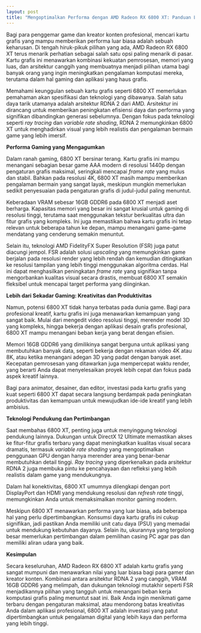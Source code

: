 ```yaml
---
layout: post
title: "Mengoptimalkan Performa dengan AMD Radeon RX 6800 XT: Panduan Lengkap"
---
```


Bagi para penggemar game dan kreator konten profesional, mencari kartu grafis yang mampu memberikan performa luar biasa adalah sebuah keharusan. Di tengah hiruk-pikuk pilihan yang ada, AMD Radeon RX 6800 XT terus menarik perhatian sebagai salah satu opsi paling menarik di pasar. Kartu grafis ini menawarkan kombinasi kekuatan pemrosesan, memori yang luas, dan arsitektur canggih yang membuatnya menjadi pilihan utama bagi banyak orang yang ingin meningkatkan pengalaman komputasi mereka, terutama dalam hal gaming dan aplikasi yang haus grafis.

Memahami keunggulan sebuah kartu grafis seperti 6800 XT memerlukan pemahaman akan spesifikasi dan teknologi yang dibawanya. Salah satu daya tarik utamanya adalah arsitektur RDNA 2 dari AMD. Arsitektur ini dirancang untuk memberikan peningkatan efisiensi daya dan performa yang signifikan dibandingkan generasi sebelumnya. Dengan fokus pada teknologi seperti *ray tracing* dan *variable rate shading*, RDNA 2 memungkinkan 6800 XT untuk menghadirkan visual yang lebih realistis dan pengalaman bermain game yang lebih imersif.

**Performa Gaming yang Mengagumkan**

Dalam ranah gaming, 6800 XT bersinar terang. Kartu grafis ini mampu menangani sebagian besar game AAA modern di resolusi 1440p dengan pengaturan grafis maksimal, seringkali mencapai *frame rate* yang mulus dan stabil. Bahkan pada resolusi 4K, 6800 XT masih mampu memberikan pengalaman bermain yang sangat layak, meskipun mungkin memerlukan sedikit penyesuaian pada pengaturan grafis di judul-judul paling menuntut.

Keberadaan VRAM sebesar 16GB GDDR6 pada 6800 XT menjadi aset berharga. Kapasitas memori yang besar ini sangat krusial untuk gaming di resolusi tinggi, terutama saat menggunakan tekstur berkualitas ultra dan fitur grafis yang kompleks. Ini juga memastikan bahwa kartu grafis ini tetap relevan untuk beberapa tahun ke depan, mampu menangani game-game mendatang yang cenderung semakin menuntut.

Selain itu, teknologi AMD FidelityFX Super Resolution (FSR) juga patut diacungi jempol. FSR adalah solusi *upscaling* yang memungkinkan game berjalan pada resolusi render yang lebih rendah dan kemudian ditingkatkan ke resolusi tampilan yang lebih tinggi menggunakan algoritma cerdas. Hal ini dapat menghasilkan peningkatan *frame rate* yang signifikan tanpa mengorbankan kualitas visual secara drastis, membuat 6800 XT semakin fleksibel untuk mencapai target performa yang diinginkan.

**Lebih dari Sekadar Gaming: Kreativitas dan Produktivitas**

Namun, potensi 6800 XT tidak hanya terbatas pada dunia game. Bagi para profesional kreatif, kartu grafis ini juga menawarkan kemampuan yang sangat baik. Mulai dari mengedit video resolusi tinggi, merender model 3D yang kompleks, hingga bekerja dengan aplikasi desain grafis profesional, 6800 XT mampu menangani beban kerja yang berat dengan efisien.

Memori 16GB GDDR6 yang dimilikinya sangat berguna untuk aplikasi yang membutuhkan banyak data, seperti bekerja dengan rekaman video 4K atau 8K, atau ketika menangani adegan 3D yang padat dengan banyak aset. Kecepatan pemrosesan yang ditawarkan juga mempercepat waktu render, yang berarti Anda dapat menyelesaikan proyek lebih cepat dan fokus pada aspek kreatif lainnya.

Bagi para animator, desainer, dan editor, investasi pada kartu grafis yang kuat seperti 6800 XT dapat secara langsung berdampak pada peningkatan produktivitas dan kemampuan untuk mewujudkan ide-ide kreatif yang lebih ambisius.

**Teknologi Pendukung dan Pertimbangan**

Saat membahas 6800 XT, penting juga untuk menyinggung teknologi pendukung lainnya. Dukungan untuk DirectX 12 Ultimate memastikan akses ke fitur-fitur grafis terbaru yang dapat meningkatkan kualitas visual secara dramatis, termasuk *variable rate shading* yang mengoptimalkan penggunaan GPU dengan hanya merender area yang benar-benar membutuhkan detail tinggi. *Ray tracing* yang diperkenalkan pada arsitektur RDNA 2 juga membuka pintu ke pencahayaan dan refleksi yang lebih realistis dalam game yang mendukungnya.

Dalam hal konektivitas, 6800 XT umumnya dilengkapi dengan port DisplayPort dan HDMI yang mendukung resolusi dan *refresh rate* tinggi, memungkinkan Anda untuk memaksimalkan monitor gaming modern.

Meskipun 6800 XT menawarkan performa yang luar biasa, ada beberapa hal yang perlu dipertimbangkan. Konsumsi daya kartu grafis ini cukup signifikan, jadi pastikan Anda memiliki unit catu daya (PSU) yang memadai untuk mendukung kebutuhan dayanya. Selain itu, ukurannya yang tergolong besar memerlukan pertimbangan dalam pemilihan casing PC agar pas dan memiliki aliran udara yang baik.

**Kesimpulan**

Secara keseluruhan, AMD Radeon RX 6800 XT adalah kartu grafis yang sangat mumpuni dan menawarkan nilai yang luar biasa bagi para gamer dan kreator konten. Kombinasi antara arsitektur RDNA 2 yang canggih, VRAM 16GB GDDR6 yang melimpah, dan dukungan teknologi mutakhir seperti FSR menjadikannya pilihan yang tangguh untuk menangani beban kerja komputasi grafis paling menuntut saat ini. Baik Anda ingin menikmati game terbaru dengan pengaturan maksimal, atau mendorong batas kreativitas Anda dalam aplikasi profesional, 6800 XT adalah investasi yang patut dipertimbangkan untuk pengalaman digital yang lebih kaya dan performa yang lebih tinggi.
